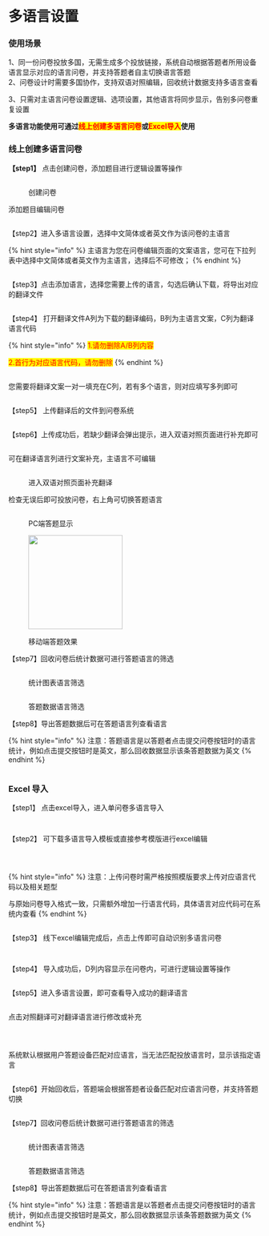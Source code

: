 # 多语言设置

### **使用场景**

1、同一份问卷投放多国，无需生成多个投放链接，系统自动根据答题者所用设备语言显示对应的语言问卷，并支持答题者自主切换语言答题\
2、问卷设计时需要多国协作，支持双语对照编辑，回收统计数据支持多语言查看

3、只需对主语言问卷设置逻辑、选项设置，其他语言将同步显示，告别多问卷重复设置

**多语言功能使用可通过**<mark style="color:red;">**线上创建多语言问卷**</mark>**或**<mark style="color:red;">**Excel导入**</mark>**使用**

### **线上创建多语言问卷**

**【step1】** 点击创建问卷，添加题目进行逻辑设置等操作

<figure><img src="../../.gitbook/assets/image (1011) (1).png" alt=""><figcaption><p>创建问卷</p></figcaption></figure>

添加题目编辑问卷

<figure><img src="../../.gitbook/assets/image (1012).png" alt=""><figcaption></figcaption></figure>

【step2】进入多语言设置，选择中文简体或者英文作为该问卷的主语言

{% hint style="info" %}
主语言为您在问卷编辑页面的文案语言，您可在下拉列表中选择中文简体或者英文作为主语言，选择后不可修改；
{% endhint %}

<figure><img src="../../.gitbook/assets/image (1029).png" alt=""><figcaption></figcaption></figure>



【step3】点击添加语言，选择您需要上传的语言，勾选后确认下载，将导出对应的翻译文件



<figure><img src="../../.gitbook/assets/image (1017).png" alt=""><figcaption></figcaption></figure>

【step4】 打开翻译文件A列为下载的翻译编码，B列为主语言文案，C列为翻译语言代码

{% hint style="info" %}
<mark style="color:red;">1.请勿删除A/B列内容</mark>

<mark style="color:red;">2.首行为对应语言代码，请勿删除</mark>
{% endhint %}

<figure><img src="../../.gitbook/assets/image (1020).png" alt=""><figcaption></figcaption></figure>

您需要将翻译文案一对一填充在C列，若有多个语言，则对应填写多列即可

<figure><img src="../../.gitbook/assets/image (1019).png" alt=""><figcaption></figcaption></figure>

【step5】 上传翻译后的文件到问卷系统

<figure><img src="../../.gitbook/assets/image (1021).png" alt=""><figcaption></figcaption></figure>

【step6】上传成功后，若缺少翻译会弹出提示，进入双语对照页面进行补充即可

<figure><img src="../../.gitbook/assets/image (1023).png" alt=""><figcaption></figcaption></figure>

可在翻译语言列进行文案补充，主语言不可编辑

<figure><img src="../../.gitbook/assets/image (1024).png" alt=""><figcaption><p>进入双语对照页面补充翻译</p></figcaption></figure>

检查无误后即可投放问卷，右上角可切换答题语言

<figure><img src="../../.gitbook/assets/image (1025).png" alt=""><figcaption><p>PC端答题显示</p></figcaption></figure>

<div align="left"><figure><img src="../../.gitbook/assets/24f5f0af859ea77a8a387fce02752af.jpg" alt="" width="188"><figcaption><p>移动端答题效果</p></figcaption></figure></div>

【step7】回收问卷后统计数据可进行答题语言的筛选

<figure><img src="../../.gitbook/assets/image (1026).png" alt=""><figcaption><p>统计图表语言筛选</p></figcaption></figure>

<figure><img src="../../.gitbook/assets/image (1027).png" alt=""><figcaption><p>答题数据语言筛选</p></figcaption></figure>

【step8】导出答题数据后可在答题语言列查看语言

{% hint style="info" %}
注意：答题语言是以答题者点击提交问卷按钮时的语言统计，例如点击提交按钮时是英文，那么回收数据显示该条答题数据为英文
{% endhint %}

<figure><img src="../../.gitbook/assets/image (1028).png" alt=""><figcaption></figcaption></figure>

### Excel 导入

【step1】 点击excel导入，进入单问卷多语言导入

<figure><img src="../../.gitbook/assets/image (19) (1).png" alt=""><figcaption></figcaption></figure>

<figure><img src="../../.gitbook/assets/image (1) (1) (1) (1) (1) (1) (1) (1) (1) (1) (1) (1).png" alt=""><figcaption></figcaption></figure>

【step2】 可下载多语言导入模板或直接参考模版进行excel编辑

<figure><img src="../../.gitbook/assets/image (2) (1) (1) (1) (1) (1) (1) (1) (1) (1) (1).png" alt=""><figcaption></figcaption></figure>

<figure><img src="../../.gitbook/assets/image (3) (1) (1) (1) (1) (1) (1) (1).png" alt=""><figcaption></figcaption></figure>

<figure><img src="../../.gitbook/assets/image (4) (1) (1) (1) (1) (1) (1) (1).png" alt=""><figcaption></figcaption></figure>

{% hint style="info" %}
注意：上传问卷时需严格按照模版要求上传对应语言代码以及相关题型

与原始问卷导入格式一致，只需额外增加一行语言代码，具体语言对应代码可在系统内查看
{% endhint %}

<figure><img src="../../.gitbook/assets/image (5) (1) (1) (1) (1) (1) (1).png" alt=""><figcaption></figcaption></figure>

【step3】 线下excel编辑完成后，点击上传即可自动识别多语言问卷

<figure><img src="../../.gitbook/assets/image (6) (1) (1) (1) (1) (1).png" alt=""><figcaption></figcaption></figure>

<figure><img src="../../.gitbook/assets/image (7) (1) (1) (1) (1) (1).png" alt=""><figcaption></figcaption></figure>

【step4】 导入成功后，D列内容显示在问卷内，可进行逻辑设置等操作

<figure><img src="../../.gitbook/assets/image (8) (1) (1) (1).png" alt=""><figcaption></figcaption></figure>

【step5】进入多语言设置，即可查看导入成功的翻译语言

<figure><img src="../../.gitbook/assets/image (9) (1) (1) (1).png" alt=""><figcaption></figcaption></figure>

点击对照翻译可对翻译语言进行修改或补充

<figure><img src="../../.gitbook/assets/image (10) (1) (1).png" alt=""><figcaption></figcaption></figure>

<figure><img src="../../.gitbook/assets/image (11) (1) (1).png" alt=""><figcaption></figcaption></figure>

<figure><img src="../../.gitbook/assets/image (12) (1) (1).png" alt=""><figcaption></figcaption></figure>

系统默认根据用户答题设备匹配对应语言，当无法匹配投放语言时，显示该指定语言

<figure><img src="../../.gitbook/assets/image (15) (1).png" alt=""><figcaption></figcaption></figure>

【step6】开始回收后，答题端会根据答题者设备匹配对应语言问卷，并支持答题切换

<figure><img src="../../.gitbook/assets/image (16) (1).png" alt=""><figcaption></figcaption></figure>

【step7】回收问卷后统计数据可进行答题语言的筛选

<figure><img src="../../.gitbook/assets/image (1026).png" alt=""><figcaption><p>统计图表语言筛选</p></figcaption></figure>

<figure><img src="../../.gitbook/assets/image (1027).png" alt=""><figcaption><p>答题数据语言筛选</p></figcaption></figure>

【step8】导出答题数据后可在答题语言列查看语言

{% hint style="info" %}
注意：答题语言是以答题者点击提交问卷按钮时的语言统计，例如点击提交按钮时是英文，那么回收数据显示该条答题数据为英文
{% endhint %}

<figure><img src="../../.gitbook/assets/image (1028).png" alt=""><figcaption></figcaption></figure>



